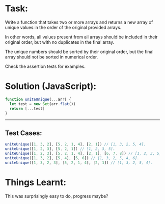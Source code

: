 # Task:
Write a function that takes two or more arrays and returns a new array of unique values in the order of the original provided arrays.

In other words, all values present from all arrays should be included in their original order, but with no duplicates in the final array.

The unique numbers should be sorted by their original order, but the final array should not be sorted in numerical order.

Check the assertion tests for examples.
# Solution (JavaScript):
```javascript
function uniteUnique(...arr) {
  let test = new Set(arr.flat())
  return [...test]
}
```
-------
## Test Cases:
```javascript
uniteUnique([1, 3, 2], [5, 2, 1, 4], [2, 1]) // [1, 3, 2, 5, 4].
uniteUnique([1, 2, 3], [5, 2, 1]) // [1, 2, 3, 5].
uniteUnique([1, 2, 3], [5, 2, 1, 4], [2, 1], [6, 7, 8]) // [1, 2, 3, 5, 4, 6, 7, 8].
uniteUnique([1, 3, 2], [5, 4], [5, 6]) // [1, 3, 2, 5, 4, 6].
uniteUnique([1, 3, 2, 3], [5, 2, 1, 4], [2, 1]) // [1, 3, 2, 5, 4].
```
# Things Learnt:
This was surprisingly easy to do, progress maybe?
